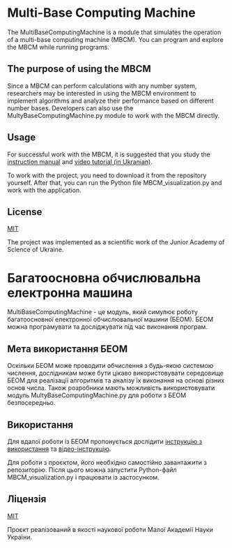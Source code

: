 # Multi-Base Computing Machine

The MultiBaseComputingMachine is a module that simulates the operation of a multi-base computing machine (MBCM). You can program and explore the MBCM while running programs.

## The purpose of using the MBCM
Since a MBCM can perform calculations with any number system, researchers may be interested in using the MBCM environment to implement algorithms and analyze their performance based on different number bases. Developers can also use the MultyBaseComputingMachine.py module to work with the MBCM directly.

## Usage

For successful work with the MBCM, it is suggested that you study the [instruction manual](https://docs.google.com/document/d/14ImVzvMt15tfGAmMM6jdkcK9DQwH5IlnJNKutn1MR8Q)
and
[video tutorial (in Ukranian)](https://youtu.be/jSx7XP_JYpk).

To work with the project, you need to download it from the repository yourself. After that, you can run the Python file MBCM_visualization.py and work with the application.

## License

[MIT](https://choosealicense.com/licenses/mit/)

The project was implemented as a scientific work of the Junior Academy of Science of Ukraine.

# Багатоосновна обчислювальна електронна машина

MultiBaseComputingMachine - це модуль, який симулює роботу багатоосновної електронної обчислювальної машини (БЕОМ). БЕОМ можна програмувати та досліджувати під час виконання програм.

## Мета використання БЕОМ
Оскільки БЕОМ може проводити обчислення з будь-якою системою числення, дослідникам може бути цікаво використовувати середовище БЕОМ для реалізації алгоритмів та аналізу їх виконання на основі різних основ числа. Також розробники мають можливість використовувати модуль MultyBaseComputingMachine.py для роботи з БЕОМ безпосередньо.

## Використання

Для вдалої роботи із БЕОМ пропонується дослідити [інструкцію з використання](https://docs.google.com/document/d/14ImVzvMt15tfGAmMM6jdkcK9DQwH5IlnJNKutn1MR8Q)
та
[відео-інструкцію](https://youtu.be/jSx7XP_JYpk).

Для роботи з проєктом, його необхідно самостійно завантажити з репозиторію. Після цього можна запустити Python-файл MBCM_visualization.py і працювати із застосунком.

## Ліцензія

[MIT](https://choosealicense.com/licenses/mit/)

Проєкт реалізований в якості наукової роботи Малої Академії Науки України.
